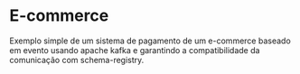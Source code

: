 # E-commerce

Exemplo simple de um sistema de pagamento de um e-commerce baseado em evento usando apache kafka e garantindo a compatibilidade da comunicação com  schema-registry. 

